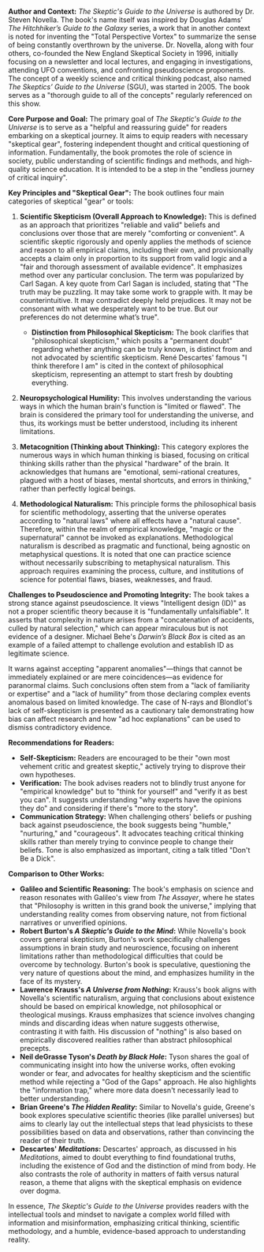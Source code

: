**Author and Context:** _The Skeptic's Guide to the Universe_ is authored by Dr. Steven Novella. The book's name itself was inspired by Douglas Adams' _The Hitchhiker’s Guide to the Galaxy_ series, a work that in another context is noted for inventing the "Total Perspective Vortex" to summarize the sense of being constantly overthrown by the universe. Dr. Novella, along with four others, co-founded the New England Skeptical Society in 1996, initially focusing on a newsletter and local lectures, and engaging in investigations, attending UFO conventions, and confronting pseudoscience proponents. The concept of a weekly science and critical thinking podcast, also named _The Skeptics’ Guide to the Universe_ (SGU), was started in 2005. The book serves as a "thorough guide to all of the concepts" regularly referenced on this show.

**Core Purpose and Goal:** The primary goal of _The Skeptic's Guide to the Universe_ is to serve as a "helpful and reassuring guide" for readers embarking on a skeptical journey. It aims to equip readers with necessary "skeptical gear", fostering independent thought and critical questioning of information. Fundamentally, the book promotes the role of science in society, public understanding of scientific findings and methods, and high-quality science education. It is intended to be a step in the "endless journey of critical inquiry".

**Key Principles and "Skeptical Gear":** The book outlines four main categories of skeptical "gear" or tools:

1. **Scientific Skepticism (Overall Approach to Knowledge):** This is defined as an approach that prioritizes "reliable and valid" beliefs and conclusions over those that are merely "comforting or convenient". A scientific skeptic rigorously and openly applies the methods of science and reason to all empirical claims, including their own, and provisionally accepts a claim only in proportion to its support from valid logic and a "fair and thorough assessment of available evidence". It emphasizes method over any particular conclusion. The term was popularized by Carl Sagan. A key quote from Carl Sagan is included, stating that "The truth may be puzzling. It may take some work to grapple with. It may be counterintuitive. It may contradict deeply held prejudices. It may not be consonant with what we desperately want to be true. But our preferences do not determine what’s true".
    
    - **Distinction from Philosophical Skepticism:** The book clarifies that "philosophical skepticism," which posits a "permanent doubt" regarding whether anything can be truly known, is distinct from and not advocated by scientific skepticism. René Descartes' famous "I think therefore I am" is cited in the context of philosophical skepticism, representing an attempt to start fresh by doubting everything.
2. **Neuropsychological Humility:** This involves understanding the various ways in which the human brain's function is "limited or flawed". The brain is considered the primary tool for understanding the universe, and thus, its workings must be better understood, including its inherent limitations.
    
3. **Metacognition (Thinking about Thinking):** This category explores the numerous ways in which human thinking is biased, focusing on critical thinking skills rather than the physical "hardware" of the brain. It acknowledges that humans are "emotional, semi-rational creatures, plagued with a host of biases, mental shortcuts, and errors in thinking," rather than perfectly logical beings.
    
4. **Methodological Naturalism:** This principle forms the philosophical basis for scientific methodology, asserting that the universe operates according to "natural laws" where all effects have a "natural cause". Therefore, within the realm of empirical knowledge, "magic or the supernatural" cannot be invoked as explanations. Methodological naturalism is described as pragmatic and functional, being agnostic on metaphysical questions. It is noted that one can practice science without necessarily subscribing to metaphysical naturalism. This approach requires examining the process, culture, and institutions of science for potential flaws, biases, weaknesses, and fraud.
    

**Challenges to Pseudoscience and Promoting Integrity:** The book takes a strong stance against pseudoscience. It views "Intelligent design (ID)" as not a proper scientific theory because it is "fundamentally unfalsifiable". It asserts that complexity in nature arises from a "concatenation of accidents, culled by natural selection," which can appear miraculous but is not evidence of a designer. Michael Behe's _Darwin’s Black Box_ is cited as an example of a failed attempt to challenge evolution and establish ID as legitimate science.

It warns against accepting "apparent anomalies"—things that cannot be immediately explained or are mere coincidences—as evidence for paranormal claims. Such conclusions often stem from a "lack of familiarity or expertise" and a "lack of humility" from those declaring complex events anomalous based on limited knowledge. The case of N-rays and Blondlot's lack of self-skepticism is presented as a cautionary tale demonstrating how bias can affect research and how "ad hoc explanations" can be used to dismiss contradictory evidence.

**Recommendations for Readers:**

- **Self-Skepticism:** Readers are encouraged to be their "own most vehement critic and greatest skeptic," actively trying to disprove their own hypotheses.
- **Verification:** The book advises readers not to blindly trust anyone for "empirical knowledge" but to "think for yourself" and "verify it as best you can". It suggests understanding "why experts have the opinions they do" and considering if there's "more to the story".
- **Communication Strategy:** When challenging others' beliefs or pushing back against pseudoscience, the book suggests being "humble," "nurturing," and "courageous". It advocates teaching critical thinking skills rather than merely trying to convince people to change their beliefs. Tone is also emphasized as important, citing a talk titled "Don't Be a Dick".

**Comparison to Other Works:**

- **Galileo and Scientific Reasoning:** The book's emphasis on science and reason resonates with Galileo's view from _The Assayer_, where he states that "Philosophy is written in this grand book the universe," implying that understanding reality comes from observing nature, not from fictional narratives or unverified opinions.
- **Robert Burton's _A Skeptic's Guide to the Mind_:** While Novella's book covers general skepticism, Burton's work specifically challenges assumptions in brain study and neuroscience, focusing on inherent limitations rather than methodological difficulties that could be overcome by technology. Burton's book is speculative, questioning the very nature of questions about the mind, and emphasizes humility in the face of its mystery.
- **Lawrence Krauss's _A Universe from Nothing_:** Krauss's book aligns with Novella's scientific naturalism, arguing that conclusions about existence should be based on empirical knowledge, not philosophical or theological musings. Krauss emphasizes that science involves changing minds and discarding ideas when nature suggests otherwise, contrasting it with faith. His discussion of "nothing" is also based on empirically discovered realities rather than abstract philosophical precepts.
- **Neil deGrasse Tyson's _Death by Black Hole_:** Tyson shares the goal of communicating insight into how the universe works, often evoking wonder or fear, and advocates for healthy skepticism and the scientific method while rejecting a "God of the Gaps" approach. He also highlights the "information trap," where more data doesn't necessarily lead to better understanding.
- **Brian Greene's _The Hidden Reality_:** Similar to Novella's guide, Greene's book explores speculative scientific theories (like parallel universes) but aims to clearly lay out the intellectual steps that lead physicists to these possibilities based on data and observations, rather than convincing the reader of their truth.
- **Descartes' _Meditations_:** Descartes' approach, as discussed in his _Meditations_, aimed to doubt everything to find foundational truths, including the existence of God and the distinction of mind from body. He also contrasts the role of authority in matters of faith versus natural reason, a theme that aligns with the skeptical emphasis on evidence over dogma.

In essence, _The Skeptic's Guide to the Universe_ provides readers with the intellectual tools and mindset to navigate a complex world filled with information and misinformation, emphasizing critical thinking, scientific methodology, and a humble, evidence-based approach to understanding reality.